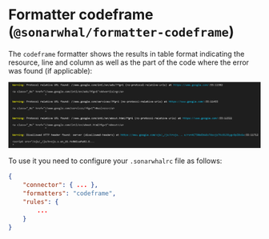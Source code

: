 # Formatter codeframe (`@sonarwhal/formatter-codeframe`)

The `codeframe` formatter shows the results in table format indicating the
resource, line and column as well as the part of the code where the error
was found (if applicable):

![Example output for the codeframe formatter](images/codeframe-output.png)

To use it you need to configure your `.sonarwhalrc` file as follows:

```json
{
    "connector": { ... },
    "formatters": "codeframe",
    "rules": {
        ...
    }
}
```
